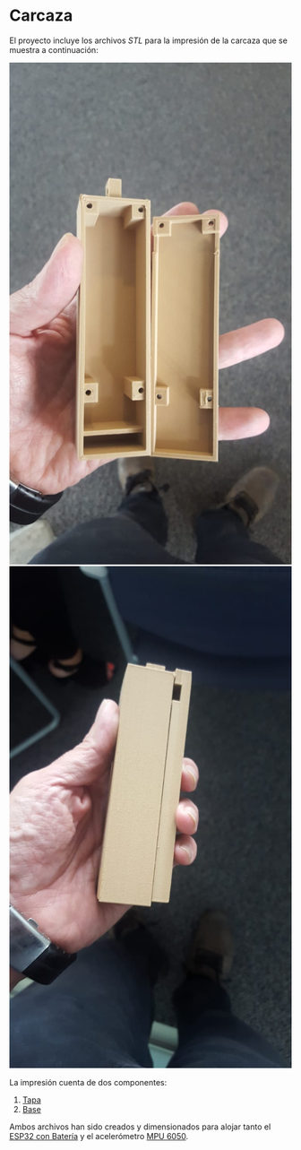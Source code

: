 # Carcaza
El proyecto incluye los archivos _STL_ para la impresión de la carcaza que se muestra a continuación:

![Imagen 01](./carcaza01.jpeg)
![Imagen 02](./carcaza02.jpeg)

La impresión cuenta de dos componentes:

1. [Tapa](./tapa.stl)
2. [Base](./base.stl)

Ambos archivos han sido creados y dimensionados para alojar tanto el [ESP32 con Batería](https://www.banggood.com/TTGO-T-Energy-ESP32-8MByte-PSRAM-WiFi-Bluetooth-Module-18650-Battery-ESP32-WROVER-IB-Development-Board-p-1427125.html) y el acelerómetro [MPU 6050](https://www.banggood.com/6DOF-MPU-6050-3-Axis-Gyro-With-Accelerometer-Sensor-Module-For-Arduino-p-80862.html).